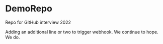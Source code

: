 # DemoRepo
Repo for GitHub interview 2022

Adding an additional line or two to trigger webhook.
We continue to hope.
We do.
